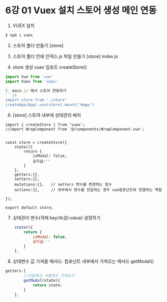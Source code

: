 # 6강 01 Vuex 설치 스토어 생성 메인 연동

1. VUEX 설치 
```BASH
$ npm i vuex
```

2. 스토어 폴더 만들기
[store]
   

3. 스토어 폴더 안에 인덱스.js 파일 만들기
[store]
    index.js
4. store 생성 vuex 임포트 createStore()
```js
import Vue from 'vue'
import Vuex from 'vuex'

5. main.js 에서 스토어 연동하기
```js
import store from './store'
createApp(App).use(store).mount('#app')
```

6. [store] 스토어 내부에 상태관리 배치
```store
import { createStore } from 'vuex';
//import WrapComponent from '@/components/WrapComponent.vue';


const store = createStore({
    state(){
        return {
            isModal: false,
            공지글:''
        }
    },
    getters:{},
    setters:{},
    mutations:{},   // setters 변수를 변경하는 함수
    actions:{},     // 외부에서 변수를 전달하는 경우 vue컴포넌트와 연결하는 역할
    
});  

export default store;
```
7. 상태관리 변수(객체 key(속성):value) 설정하기
```js
    state(){
        return {
            isModal: false,
            공지글:''
        }
    },
```
8. 상태변수 값 가져올 메서드: 컴포넌트 내부에서 가져오는 메서드 getModal()
```js
getters:{
        //모달에서 사용변수 가져오기
        getModal(state){
            return state;
        }
    },

```